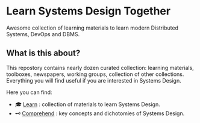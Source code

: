 # Learn Systems Design Together

Awesome collection of learning materials to learn modern Distributed Systems, DevOps and DBMS.

## What is this about?

This repostory contains nearly dozen curated collection: learning materials, toolboxes, newspapers, working groups, collection of other collections. Everything you will find useful if you are interested in Systems Design.

Here you can find:

- :mortar_board: [Learn](./learn.md) : collection of materials to learn Systems Design.
- :old_key: [Comprehend](./concepts.md) : key concepts and dichotomies of Systems Design.
